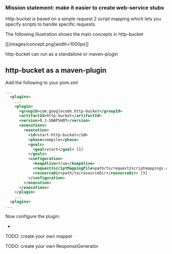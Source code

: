 ### Mission statement: make it easier to create web-service stubs 

Http-bucket is based on a simple request 2 script mapping which lets you specify scripts to handle specific requests. 
 
The following illustration shows the main concepts in http-bucket

[[/images/concept.png|width=1000px]]

http-bucket can run as a standalone or maven-plugin

## http-bucket as a maven-plugin 

Add the following to your pom.xml

```xml
...
  <plugins>
    ...	
    <plugin>
      <groupId>com.googlecode.http-bucket</groupId>
      <artifactId>http-bucket</artifactId>
      <version>0.1-SNAPSHOT</version>
      <executions>
        <execution>
          <id>start-http-bucket</id>
          <phase>compile</phase>
          <goals>
            <goal>start</goal> [1]
          </goals>
          <configuration>
            <keepAlive>true</keepAlive>
            <request2scriptMappingFile>path/to/request2scriptmappings.csv</request2scriptMappingFile> [2]
            <resourceDir>path/to/resourceDir</resourceDir> [3]
          </configuration>
        </execution>
      </executions>
    </plugin>
    ...
  <plugins>
...	
```

Now configure the plugin:

* 



TODO: create your own mapper

TODO: create your own ResponseGenerator



